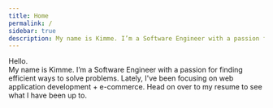 ```yaml
---
title: Home
permalink: /
sidebar: true
description: My name is Kimme. I’m a Software Engineer with a passion for finding efficient ways to solve problems. Lately, I've been focusing on web application development + e-commerce.
---
```


<div class="leading-loose text-5xl font-bold">
Hello.
</div>

<div class="leading-relaxed text-xl md:text-2xl">
My name is Kimme. I’m a Software Engineer with a passion for finding efficient ways to solve problems. Lately, I've been focusing on web application development + e-commerce. Head on over to my <router-link to="/resume">resume</router-link> to see what I have been up to.
</div>
